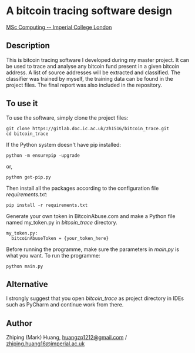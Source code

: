# A bitcoin tracing software design
[MSc Computing -- Imperial College London](https://www.imperial.ac.uk/study/pg/computing/computing/)

## Description

This is bitcoin tracing software I developed during my master project. It can be used to trace and analyse any bitcoin
fund present in a given bitcoin address. A list of source addresses will be extracted and classified. The classifier was
trained by myself, the training data can be found in the project files. The final report was also included in the repository.

## To use it

To use the software, simply clone the project files:

```
git clone https://gitlab.doc.ic.ac.uk/zh1516/bitcoin_trace.git
cd bitcoin_trace
```

If the Python system doesn't have pip installed:

```
python -m ensurepip -upgrade
```

or,

```
python get-pip.py
```

Then install all the packages according to the configuration file *requirements.txt*:

```
pip install -r requirements.txt
```

Generate your own token in BitcoinAbuse.com and make a Python file named my_token.py in *bitcoin_trace* directory.

```
my_token.py:
  bitcoinAbuseToken = {your_token_here}
```

Before running the programme, make sure the parameters in *main.py* is what you want. To run the programme:

```
python main.py
```

## Alternative

I strongly suggest that you open *bitcoin_trace* as project directory in IDEs such as PyCharm and continue work from
there.

## Author
Zhiping (Mark) Huang, huangzp1212@gmail.com / zhiping.huang16@imperial.ac.uk
